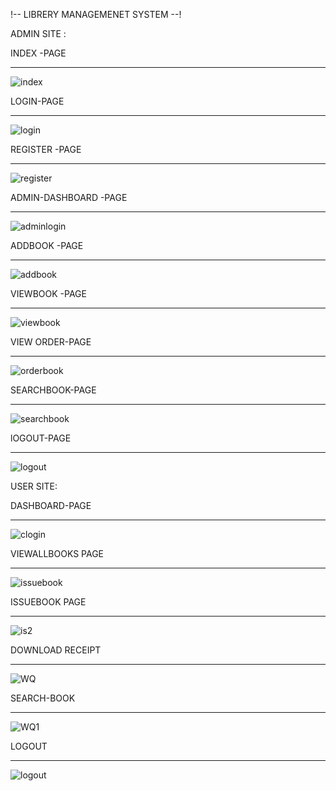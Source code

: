 !-- LIBRERY MANAGEMENET SYSTEM --!


ADMIN SITE :


 INDEX -PAGE
   _____________________________________________________________


![index](https://github.com/sendhavnikhar/Library/assets/110706372/f9e28777-d60c-4d0a-92a0-c0b809a1d9c8)




LOGIN-PAGE
   _____________________________________________________________
                                        
                                       
  ![login](https://github.com/sendhavnikhar/Library/assets/110706372/12c53b66-5cf3-436d-9e1f-fedd58c5dbe1)





 REGISTER -PAGE
   _____________________________________________________________

                                     
![register](https://github.com/sendhavnikhar/Library/assets/110706372/4a99db28-488e-4a54-8d9c-a3cdbad547f8)




ADMIN-DASHBOARD -PAGE
   _____________________________________________________________


![adminlogin](https://github.com/sendhavnikhar/Library/assets/110706372/198c445c-627f-442e-b8e9-89c74cf0e197)



 ADDBOOK -PAGE
 _____________________________________________________________


                                     
![addbook](https://github.com/sendhavnikhar/Library/assets/110706372/ee8cb8f1-a6f6-4b28-9dd4-9887b27cff69)




  VIEWBOOK -PAGE
   _____________________________________________________________


  ![viewbook](https://github.com/sendhavnikhar/Library/assets/110706372/733a4c2d-e7df-4bdb-9ef5-62b2c19e9f32)




  VIEW ORDER-PAGE
  _____________________________________________________________

![orderbook](https://github.com/sendhavnikhar/Library/assets/110706372/dd51104d-0e4b-4982-9934-a6d934d12324)





SEARCHBOOK-PAGE
 _____________________________________________________________

![searchbook](https://github.com/sendhavnikhar/Library/assets/110706372/67cdc146-3723-4abb-a388-1e879007aeba)




lOGOUT-PAGE
 _____________________________________________________________


                                     
![logout](https://github.com/sendhavnikhar/Library/assets/110706372/6921c168-6c95-49e0-add6-bfdb2452a05a)






 
 
 USER SITE:




DASHBOARD-PAGE
 _____________________________________________________________


![clogin](https://github.com/sendhavnikhar/Library/assets/110706372/55f97d2a-2cee-42e8-a1be-e374788c1611)




VIEWALLBOOKS PAGE
 _____________________________________________________________


![issuebook](https://github.com/sendhavnikhar/Library/assets/110706372/14c84a53-d35d-43f5-8458-491ec79ee83e)




ISSUEBOOK PAGE
 _____________________________________________________________

                                     
![is2](https://github.com/sendhavnikhar/Library/assets/110706372/f81f8048-8000-4210-8509-a52f2fb4fe80)


DOWNLOAD RECEIPT
 _____________________________________________________________

![WQ](https://github.com/sendhavnikhar/Library/assets/110706372/95baabf5-53e2-428f-965c-84d93ed22476)



SEARCH-BOOK
 _____________________________________________________________

 
![WQ1](https://github.com/sendhavnikhar/Library/assets/110706372/5120d7fc-4602-41fc-82f5-54e6323e10cc)



LOGOUT
_____________________________________________________________

![logout](https://github.com/sendhavnikhar/Library/assets/110706372/ef723b12-acb6-404b-afe0-9e84ce137ead)





         
         
         

  


